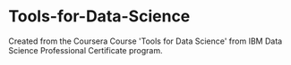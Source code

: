 # Tools-for-Data-Science
Created from the Coursera Course 'Tools for Data Science' from IBM Data Science Professional Certificate program.
